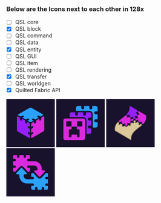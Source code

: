 ### Below are the Icons next to each other in 128x

- [ ] QSL core
- [x] QSL block
- [ ] QSL command
- [ ] QSL data
- [x] QSL entity
- [ ] QSL GUI
- [ ] QSL item
- [ ] QSL rendering
- [X] QSL transfer
- [ ] QSL worldgen
- [x] Quilted Fabric API

![img](block_qsl/block_qsl_icon_128x.png)
![img](entity_qsl/entity_qsl_icon_128x.png)
![img](quilted_fabric_api/quilted_fapi_icon_128x.png)
![img](transfer_qsl/transfer_qsl_icon_128x.png)
